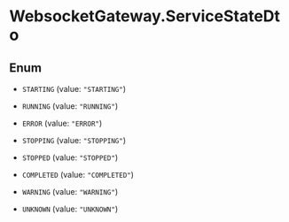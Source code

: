 # WebsocketGateway.ServiceStateDto

## Enum


* `STARTING` (value: `"STARTING"`)

* `RUNNING` (value: `"RUNNING"`)

* `ERROR` (value: `"ERROR"`)

* `STOPPING` (value: `"STOPPING"`)

* `STOPPED` (value: `"STOPPED"`)

* `COMPLETED` (value: `"COMPLETED"`)

* `WARNING` (value: `"WARNING"`)

* `UNKNOWN` (value: `"UNKNOWN"`)


